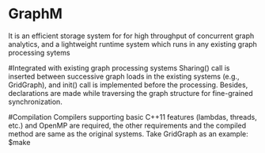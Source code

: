 # GraphM
It is an efficient storage system for for high throughput of concurrent graph analytics, and a lightweight runtime system which runs in any existing graph processing sytems

#Integrated with existing graph processing systems
Sharing() call is inserted between successive graph loads in the existing systems (e.g., GridGraph), and init() call is implemented before the processing. Besides, declarations are made while traversing the graph structure for fine-grained synchronization.

#Compilation
Compilers supporting basic C++11 features (lambdas, threads, etc.) and OpenMP are required, the other requirements and the compiled method are same as the original systems. Take GridGraph as an example:
$make

